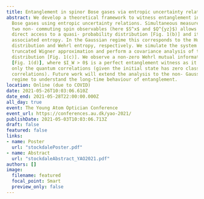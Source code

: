 ```yaml
---
title: Entanglement in spinor Bose gases via entropic uncertainty relations
abstract: We develop a theoretical framework to witness entanglement in spinor
  Bose gases using entropic uncertainty relations. Simultaneous measurements of
  two non- commuting spin observables (here $S^x$ and $Q^{yz}$) allows for
  direct access to a quasi- probability distribution [Fig. 1(b)] and its
  associated entropy. In the Gaussian regime this corresponds to the Husimi
  distribution and Wehrl entropy, respectively. We simulate the system via the
  truncated Wigner approximation and perform a covariance analysis of the
  distribution [Fig. 1(c)]. We observe a non-zero Wehrl mutual information $I_W$
  [Fig. 1(d)], where $I_W > 0$ is a perfect entanglement witness as it measures
  only the quantum correlations (given the initial state has zero classical
  correlations). Future work will extend the analysis to the non- Gaussian
  regime to understand the long-time behaviour of entanglement.
location: Online (due to COVID)
date: 2021-05-26T10:03:06.610Z
date_end: 2021-05-28T22:00:00.000Z
all_day: true
event: The Young Atom Optician Conference
event_url: https://conferences.au.dk/yao-2021/
publishDate: 2021-05-03T10:03:06.713Z
draft: false
featured: false
links: 
- name: Poster
  url: "stockdalePoster.pdf"
- name: Abstract
  url: "stockdaleAbstract_YAO2021.pdf"
authors: []
image:
  filename: featured
  focal_point: Smart
  preview_only: false
---
```

